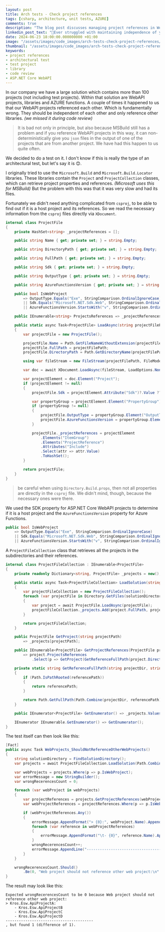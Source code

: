 ```yaml
---
layout: post
title: Arch tests - Check project references
tags: [csharp, architecture, unit tests, AZURE]
comments: true
description: "The blog post discusses managing project references in WebAPI projects featuring C# codes to perform architectural tests and maintain project independence."
linkedin_post_text: "🧩Ever struggled with maintaining independence of your WebAPI projects? Our latest blog discusses how to manage project references and perform architectural tests to avoid dependencies. Includes C# code samples. Read it here: [Blog Post Link]👈 #WebAPI #CSharp #Azure #Architecture #UnitTests"
date: 2024-06-23 18:00:00.000000000 +01:00 
image: "/assets/images/code_images/arch-tests-check-project-references/cover.png"
thumbnail: "/assets/images/code_images/arch-tests-check-project-references/cover.png"
keywords:
- project references
- architectural test    
- test project
- library
- code review
- ASP.NET Core WebAPI
---
```


In our company we have a large solution which contains more than 100 projects (not including test projects). Within that solution are WebAPI projects, libraries and AZURE functions. 
A couple of times it happened to us that our WebAPI projects referenced each other. Which is fundamentally wrong. They should be independent of each other and only reference other libraries.
*(we missed it during code review)*

> It is bad not only in principle, but also because MSBuild still has a problem and if you reference WebAPI projects in this way, it can non-deterministically give you `json` files in the output of one of the projects that are from another project. We have had this happen to us quite often.

We decided to do a test on it. I don't know if this is really the type of an architectural test, but let's say it is 😊.

I originally tried to use the `Microsoft.Build` and `Microsoft.Build.Locator` libraries. These libraries contain the `Project` and `ProjectCollection` classes, which can retrieve project properties and references. *(Microsoft uses this for MSBuild)* But the problem with this was that it was very slow and had its flies.

Fortunately we didn't need anything complicated from `csproj`, to be able to find out if it is a host project and its references.
So we read the necessary information from the `csproj` files directly via `XDocument`.

```csharp
internal class ProjectFile
{
    private HashSet<string> _projectReferences = [];

    public string Name { get; private set; } = string.Empty;

    public string DirectoryPath { get; private set; } = string.Empty;

    public string FullPath { get; private set; } = string.Empty;

    public string Sdk { get; private set; } = string.Empty;

    public string OutputType { get; private set; } = string.Empty;

    public string AzureFunctionsVersion { get; private set; } = string.Empty;

    public bool IsWebProject
        => OutputType.Equals("Exe", StringComparison.OrdinalIgnoreCase)
        || Sdk.Equals("Microsoft.NET.Sdk.Web", StringComparison.OrdinalIgnoreCase)
        || AzureFunctionsVersion.StartsWith("v", StringComparison.OrdinalIgnoreCase);

    public IEnumerable<string> ProjectsReferences => _projectReferences;

    public static async Task<ProjectFile> LoadAsync(string projectFilePath)
    {
        var projectFile = new ProjectFile();

        projectFile.Name = Path.GetFileNameWithoutExtension(projectFilePath);
        projectFile.FullPath = projectFilePath;
        projectFile.DirectoryPath = Path.GetDirectoryName(projectFilePath) ?? string.Empty;

        using var fileStream = new FileStream(projectFilePath, FileMode.Open, FileAccess.Read);

        var doc = await XDocument.LoadAsync(fileStream, LoadOptions.None, default);

        var projectElement = doc.Element("Project");
        if (projectElement != null)
        {
            projectFile.Sdk = projectElement.Attribute("Sdk")?.Value ?? string.Empty;

            var propertyGroup = projectElement.Element("PropertyGroup");
            if (propertyGroup != null)
            {
                projectFile.OutputType = propertyGroup.Element("OutputType")?.Value ?? string.Empty;
                projectFile.AzureFunctionsVersion = propertyGroup.Element("AzureFunctionsVersion")?.Value ?? string.Empty;
            }

            projectFile._projectReferences = projectElement
                .Elements("ItemGroup")
                .Elements("ProjectReference")
                .Attributes("Include")
                .Select(attr => attr.Value)
                .ToHashSet();
        }

        return projectFile;
    }
}
```

> be careful when using `Directory.Build.props`, then not all properties are directly in the `csproj` file.
> We didn't mind, though, because the necessary ones were there.

We used the SDK property for ASP.NET Core WebAPI projects to determine if it is a host project and the `AzureFunctionsVersion` property for Azure Functions.

```csharp
public bool IsWebProject
    => OutputType.Equals("Exe", StringComparison.OrdinalIgnoreCase)
    || Sdk.Equals("Microsoft.NET.Sdk.Web", StringComparison.OrdinalIgnoreCase)
    || AzureFunctionsVersion.StartsWith("v", StringComparison.OrdinalIgnoreCase);
```

A `ProjectFileCollection` class that retrieves all the projects in the subdirectories and their references.

```csharp
internal class ProjectFileCollection : IEnumerable<ProjectFile>
{
    private readonly Dictionary<string, ProjectFile> _projects = new();

    public static async Task<ProjectFileCollection> LoadSolution(string solutionDirectory)
    {
        var projectFileCollection = new ProjectFileCollection();
        foreach (var projectFile in Directory.GetFiles(solutionDirectory, "*.csproj", SearchOption.AllDirectories))
        {
            var project = await ProjectFile.LoadAsync(projectFile);
            projectFileCollection._projects.Add(project.FullPath, project);
        }

        return projectFileCollection;
    }

    public ProjectFile GetProject(string projectPath)
        => _projects[projectPath];

    public IEnumerable<ProjectFile> GetProjectReferences(ProjectFile project)
        => project.ProjectsReferences
            .Select(p => GetProject(GetReferenceFullPath(project.DirectoryPath, p)));

    private static string GetReferenceFullPath(string projectDir, string referencePath)
    {
        if (Path.IsPathRooted(referencePath))
        {
            return referencePath;
        }

        return Path.GetFullPath(Path.Combine(projectDir, referencePath));
    }

    public IEnumerator<ProjectFile> GetEnumerator() => _projects.Values.GetEnumerator();

    IEnumerator IEnumerable.GetEnumerator() => GetEnumerator();
}
```

The test itself can then look like this:

```csharp
[Fact]
public async Task WebProjects_ShouldNotReferenceOtherWebProjects()
{
    string solutionDirectory = FindSolutionDirectory();
    var projects = await ProjectFileCollection.LoadSolution(Path.Combine(solutionDirectory, "src"));

    var webProjects = projects.Where(p => p.IsWebProject);
    var errorMessage = new StringBuilder();
    var wrongRecerencesCount = 0;

    foreach (var webProject in webProjects)
    {
        var projectReferences = projects.GetProjectReferences(webProject);
        var webProjectReferences = projectReferences.Where(p => p.IsWebProject);

        if (webProjectReferences.Any())
        {
            errorMessage.AppendFormat("> {0}:", webProject.Name).AppendLine();
            foreach (var reference in webProjectReferences)
            {
                errorMessage.AppendFormat("\t- {0}", reference.Name).AppendLine();
            }
            wrongRecerencesCount++;
            errorMessage.AppendLine("----------------------------------------");
        }
    }

    wrongRecerencesCount.Should()
        .Be(0, "Web project should not reference other web project:\n" + errorMessage.ToString());
}
```

The result may look like this:

```plaintext
Expected wrongRecerencesCount to be 0 because Web project should not reference other web project:
> Kros.Esw.ApiProjectA:
	- Kros.Esw.ApiProjectB
	- Kros.Esw.ApiProjectC
	- Kros.Esw.ApiProjectD
----------------------------------------
, but found 1 (difference of 1).
```
